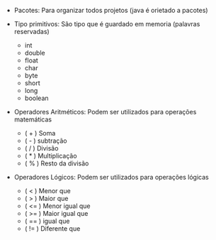 - Pacotes: Para organizar todos projetos (java é orietado a pacotes)

- Tipo primitivos: São tipo que é guardado em memoria (palavras reservadas)
  - int
  - double
  - float
  - char
  - byte
  - short
  - long
  - boolean

- Operadores Aritméticos: Podem ser utilizados para operações matemáticas
  - ( + ) Soma
  - ( - ) subtração
  - ( / ) Divisão
  - ( * ) Multiplicação
  - ( % ) Resto da divisão

- Operadores Lógicos: Podem ser utilizados para operações lógicas
  - ( < ) Menor que
  - ( > ) Maior que
  - ( <= ) Menor igual que
  - ( >= ) Maior igual que
  - ( == ) igual que
  - ( != ) Diferente que